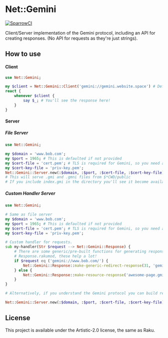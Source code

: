 # Net::Gemini

[![SparrowCI](https://ci.sparrowhub.io/project/gh-rawleyfowler-Net-Gemini/badge)](https://ci.sparrowhub.io)

Client/Server implementation of the Gemini protocol, including an API for creating responses. (No API for requests as they're just strings).

## How to use

#### Client
```raku
use Net::Gemini;

my $client = Net::Gemini::Client('gemini://gemini.website.space') # Defaults port to 1965, specify port if you want.
react {
    whenever $client {
        say $_; # You'll see the response here!
    }
}
```

#### Server

##### File Server
```raku
use Net::Gemini;

my $domain = 'www.bob.com';
my $port = 1965; # This is defaulted if not provided
my $cert-file = 'cert.pem'; # TLS is required for Gemini, so you need a cert file and priv-key
my $cert-key-file = 'priv-key.pem';
Net::Gemini::Server.new(:$domain, :$port, :$cert-file, :$cert-key-file).listen;
# This will serve .gmi and .gmni files from $*CWD/public
# If you include index.gmi in the directory you'll see it become available on the root route.
```

##### Custom Handler Server
```raku
use Net::Gemini;

# Same as file server
my $domain = 'www.bob.com';
my $port = 1965; # This is defaulted if not provided
my $cert-file = 'cert.pem'; # TLS is required for Gemini, so you need a cert file and priv-key
my $cert-key-file = 'priv-key.pem';

# Custom handler for requests.
sub my-handler(Str $request --> Net::Gemini::Response) {
    # There are some generic/pre-built functions for generating responses in
    # Response.rakumod, these help a lot!
    if $request eq ('gemini://www.bob.com/') {
        Net::Gemini::Response::make-generic-redirect-response(31, 'gemini://www.bob.com/redirect');
    } else {
        Net::Gemini::Response::make-resource-response('awesome-page.gmi'); # In this case let's just always serve
    }
}

# Alternatively, if you understand the Gemini protocol you can build response using the Net::Gemini::Response class.

Net::Gemini::Server.new(:$domain, :$port, :$cert-file, :$cert-key-file).listen(&my-handler);
```

## License
This project is available under the Artistic-2.0 license, the same as Raku.
